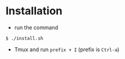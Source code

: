 # Installation
- run the command 
```
$ ./install.sh
```
- Tmux and run `prefix + I` (prefix is `Ctrl-a`)

